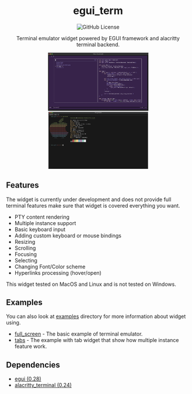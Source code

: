 <div align="center">

# egui_term

![GitHub License](https://img.shields.io/github/license/Harzu/iced_term)

Terminal emulator widget powered by EGUI framework and alacritty terminal backend.

<a href="./examples/full_screen">
  <img src="examples/full_screen/assets/screenshot.png" width="275px">
</a>
<a href="./examples/tabs">
  <img src="examples/tabs/assets/screenshot.png" width="273px">
</a>

</div>

## Features

The widget is currently under development and does not provide full terminal features make sure that widget is covered everything you want.

- PTY content rendering
- Multiple instance support
- Basic keyboard input
- Adding custom keyboard or mouse bindings
- Resizing
- Scrolling
- Focusing
- Selecting
- Changing Font/Color scheme
- Hyperlinks processing (hover/open)

This widget tested on MacOS and Linux and is not tested on Windows.

## Examples

You can also look at [examples](./examples) directory for more information about widget using.

- [full_screen](./examples/full_screen/) - The basic example of terminal emulator.
- [tabs](./examples/tabs/) - The example with tab widget that show how multiple instance feature work.

## Dependencies

 - [egui (0.28)](https://github.com/emilk/egui)
 - [alacritty_terminal (0.24)](https://github.com/alacritty/alacritty/tree/master/alacritty_terminal)
